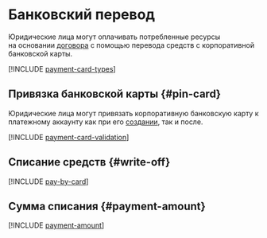 # Банковский перевод

Юридические лица могут оплачивать потребленные ресурсы на основании [договора](../concepts/contract.md) с помощью перевода средств с корпоративной банковской карты.

[!INCLUDE [payment-card-types](../_includes/payment-card-types.md)]  

## Привязка банковской карты {#pin-card}

Юридические лица могут привязать корпоративную банковскую карту к платежному аккаунту как при его [создании](../quickstart/index.md), так и после.

[!INCLUDE [payment-card-validation](../_includes/payment-card-validation.md)]  

## Списание средств {#write-off}

[!INCLUDE [pay-by-card](../_includes/pay-by-card.md)] 

## Сумма списания {#payment-amount}

[!INCLUDE [payment-amount](../_includes/payment-amount.md)] 